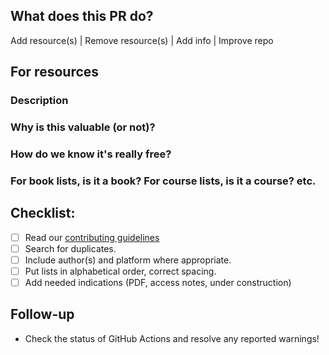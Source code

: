 ## What does this PR do?
Add resource(s) | Remove resource(s) | Add info | Improve repo

## For resources
### Description

### Why is this valuable (or not)?

### How do we know it's really free?

### For book lists, is it a book? For course lists, is it a course? etc.

## Checklist:
- [ ] Read our [contributing guidelines](https://github.com/EbookFoundation/free-programming-books/blob/main/docs/CONTRIBUTING.md)
- [ ] Search for duplicates.
- [ ] Include author(s) and platform where appropriate.
- [ ] Put lists in alphabetical order, correct spacing.
- [ ] Add needed indications (PDF, access notes, under construction)

## Follow-up

- Check the status of GitHub Actions and resolve any reported warnings!
